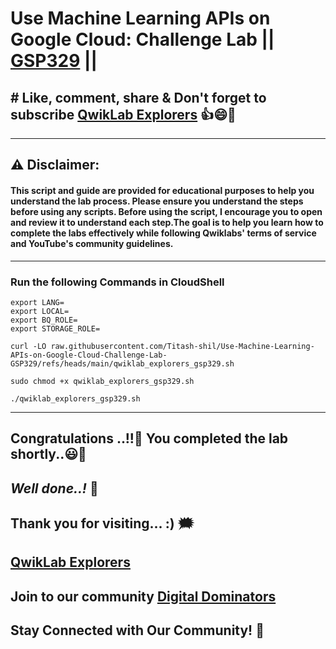 # Use Machine Learning APIs on Google Cloud: Challenge Lab || [GSP329](https://www.cloudskillsboost.google/focuses/12704?parent=catalog) ||

## # Like, comment, share & Don't forget to subscribe [QwikLab Explorers](https://youtube.com/@titashshil?si=RgamNu1dc9jVIbJN) 👍😄🤝

---
## ⚠️ **Disclaimer:**
#### This script and guide are provided for educational purposes to help you understand the lab process. Please ensure you understand the steps before using any scripts. Before using the script, I encourage you to open and review it to understand each step.The goal is to help you learn how to complete the labs effectively while following Qwiklabs' terms of service and YouTube's community guidelines.
---

### Run the following Commands in CloudShell

```
export LANG=
export LOCAL=
export BQ_ROLE=
export STORAGE_ROLE=
```
```
curl -LO raw.githubusercontent.com/Titash-shil/Use-Machine-Learning-APIs-on-Google-Cloud-Challenge-Lab-GSP329/refs/heads/main/qwiklab_explorers_gsp329.sh

sudo chmod +x qwiklab_explorers_gsp329.sh

./qwiklab_explorers_gsp329.sh
```

---

## Congratulations ..!!🎉  You completed the lab shortly..😃💯

## *Well done..!* 👏

## Thank you for visiting... :) 🗯️

## [QwikLab Explorers](https://youtube.com/@titashshil?si=RgamNu1dc9jVIbJN)

## Join to our community [Digital Dominators](https://chat.whatsapp.com/J0o1beFGCHfJ8ZHGKjcqkd)

## Stay Connected with Our Community! 💬 
